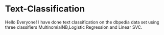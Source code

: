 # Text-Classification

Hello Everyone!
I have done text classification on the dbpedia data set using three classifiers MultinomialNB,Logistic Regression and Linear SVC.
